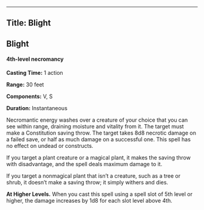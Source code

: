 -------------------------
Title: Blight
-------------------------

## Blight

#### 4th-level necromancy


**Casting Time:** 1 action 

**Range:** 30 feet 

**Components:** V, S 

**Duration:** Instantaneous


Necromantic energy washes over a creature of your choice that you can
see within range, draining moisture and vitality from it. The target
must make a Constitution saving throw. The target takes 8d8 necrotic
damage on a failed save, or half as much damage on a successful one.
This spell has no effect on undead or constructs.

If you target a plant creature or a magical plant, it makes the saving
throw with disadvantage, and the spell deals maximum damage to it.

If you target a nonmagical plant that isn’t a creature, such as a tree
or shrub, it doesn’t make a saving throw; it simply withers and dies.

**At Higher Levels.** When you cast this spell using
a
spell slot of 5th level or higher, the damage increases by 1d8 for each
slot level above 4th.


